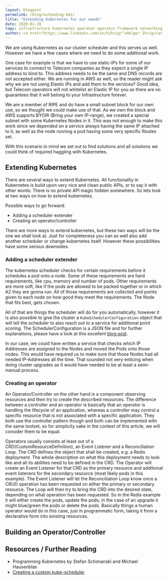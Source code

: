 ```yaml
---
layout: blogpost
permalink: /blog/extending-k8s/
title: "Extending Kubernetes for our needs"
date: 2020-01-28
tags: infrastructure kubernetes operator operator-framework networking aws
author: <a href="https://www.linkedin.com/in/hihrig/">Holger Ihrig</a>
---
```


We are using Kubernetes as our cluster scheduler and this serves us well. However we have a 
few cases where we need to do some additional work.

One case for example is that we have to use static-IPs for some of our services to connect to
Telecom companies as they expect a single IP address to bind to. This address needs to be the same and
DNS records are not accepted either. We are running in AWS as well, so the reader might ask why we are not
using Elastic IPs and add them to the services? Good idea, but Telecom operators will not whitelist
an Elastic IP for you as there are no guarantees that it will belong to your Infrastructure forever.

We are a member of RIPE and do have a small subnet block for our own use, so we thought we could make use of 
that. As we own the block and AWS supports BYOIR (Bring your own IP-range), we created a special subnet with
some Kubernetes Nodes in it. This was not enough to make this work since we depended on a service always having
the same IP attached to it, as well as the node running a pod having some very specific Routes set.

With this scenario in mind we set out to find solutions and all solutions we could think of required haggling
with Kubernetes.

## Extending Kubernetes

There are several ways to extend Kubernetes. All functionality in Kubernetes is build upon very nice and clean
public APIs, or to say it with other words: There is no private API magic hidden somewhere. So lets look at
two ways on how to extend kubernetes.

Possible ways to go forward:
- Adding a scheduler extender
- Creating an operator/controller

There are more ways to extend kubernetes, but these two ways will be the one we shall look at. Just for completeness
you can as well also add another scheduler or change kubernetes itself. However these possibilities have some serious
downsides.

### Adding a scheduler extender
The kubernetes scheduler checks for certain requirements before it schedules a pod onto a node. Some of these requirements
are hard requirements, like cpu, memory and number of pods. Other requirements are more soft, like if the pods are allowed to
be packed together or in which AZ they are gonna run. All of those requirements are collected and points given to each
node on how good they meet the requirements. The Node that fits best, gets chosen.

All of that are things the scheduler will do for you automatically, however it is also possible to give the cluster a 
`KubeSchedulerConfiguration` object that will tell the scheduler to also reach out to a service for additional point scoring.
The SchedulerConfiguration is a JSON file and for further explanations, please have a look at this 
excellent [blog post](https://developer.ibm.com/articles/creating-a-custom-kube-scheduler/).

In our case, we could have written a service that checks which IP Addresses are assigned to the Nodes and moved the Pods
onto those nodes. This would have required us to make sure that those Nodes had all needed IP-Addresses all the time.
That sounded not very enticing when doing cluster upgrades as it would have needed to be at least a semi-manual process.

### Creating an operator
An Operator/Controller on the other hand is a component observing resources and then try to create the described resources.
The difference between a controller and an operator is basically that an operator is handling the lifecycle of an
application, whereas a controller may control a specific resource that is not associated with a specific application.
They both use the controller pattern though and both can be implemented with the same toolset, so for simplicity sake in the
context of this article, we will consider them to be equal.

Operators usually consists at least out of a CRD(CustomResourceDefinition), an Event Listener and a Reconciliation Loop.
The CRD defines the object that shall be created, e.g. a Redis deployment. The whole description on what this deployment
needs to look like and all its abilities need to be defined in the CRD. The Operator will create an Event Listener for that
CRD as the primary resource and additional event listeners for the secondary resource (most likely pods in this example).
The Event Listener will let the Reconciliation Loop know once a CRUD operation has been requested on either the primary or
secondary resource. The Loop will then try to bring the CRD into the desired state, depending on what operation has been
requested. So in the Redis example it will either create the pods, update the pods, in the case of an upgrade it might blue/green
the pods or delete the pods. Basically things a human operator would do in this case, just in programmatic form, taking it
from a declarative form into existing resources.


## Building an Operator/Controller




## Resources / Further Reading

- Programming Kubernetes by Stefan Schimanski and Michael Hausenblas
- [Creating a custom kube-scheduler](https://developer.ibm.com/articles/creating-a-custom-kube-scheduler/)